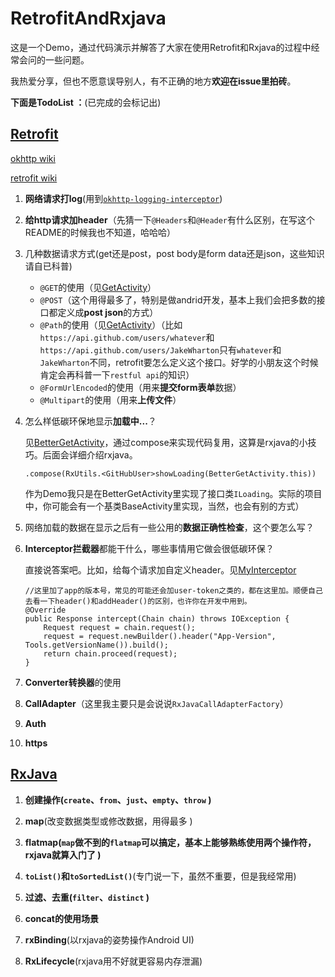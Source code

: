 # RetrofitAndRxjava

这是一个Demo，通过代码演示并解答了大家在使用Retrofit和Rxjava的过程中经常会问的一些问题。

我热爱分享，但也不愿意误导别人，有不正确的地方**欢迎在issue里拍砖**。

**下面是TodoList ：**(已完成的会标记出)


## [Retrofit](http://square.github.io/retrofit/)

[okhttp wiki](https://github.com/square/okhttp/wiki)

[retrofit wiki](https://github.com/square/retrofit/wiki)

1. **网络请求打log**(用到[`okhttp-logging-interceptor`](https://github.com/square/okhttp/tree/master/okhttp-logging-interceptor))

1. **给http请求加header**（先猜一下`@Headers`和`@Header`有什么区别，在写这个README的时候我也不知道，哈哈哈）

1. 几种数据请求方式(get还是post，post body是form data还是json，这些知识请自已科普)

	- `@GET`的使用（见[GetActivity](app/src/main/java/com/dwgg/retrofitandrxjava/GetActivity.java)）
	- `@POST`（这个用得最多了，特别是做andrid开发，基本上我们会把多数的接口都定义成**post json**的方式）
	- `@Path`的使用（见[GetActivity](app/src/main/java/com/dwgg/retrofitandrxjava/GetActivity.java)）（比如`https://api.github.com/users/whatever`和`https://api.github.com/users/JakeWharton`只有`whatever`和`JakeWharton`不同，retrofit要怎么定义这个接口。好学的小朋友这个时候肯定会再科普一下`restful api`的知识）
	- `@FormUrlEncoded`的使用（用来**提交form表单**数据）
	- `@Multipart`的使用（用来**上传文件**）

1. 怎么样低碳环保地显示**加载中...**？

	见[BetterGetActivity](app/src/main/java/com/dwgg/retrofitandrxjava/BetterGetActivity.java)，通过compose来实现代码复用，这算是rxjava的小技巧。后面会详细介绍rxjava。

	`.compose(RxUtils.<GitHubUser>showLoading(BetterGetActivity.this))`

	作为Demo我只是在BetterGetActivity里实现了接口类`ILoading`。实际的项目中，你可能会有一个基类BaseActivity里实现，当然，也会有别的方式）

1. 网络加载的数据在显示之后有一些公用的**数据正确性检查**，这个要怎么写？

1. **Interceptor拦截器**都能干什么，哪些事情用它做会很低碳环保？

	直接说答案吧。比如，给每个请求加自定义header。见[MyInterceptor](app/src/main/java/com/dwgg/retrofitandrxjava/api/MyInterceptor.java)

	```
	//这里加了app的版本号，常见的可能还会加user-token之类的，都在这里加。顺便自己去看一下header()和addHeader()的区别，也许你在开发中用到。
	@Override
	public Response intercept(Chain chain) throws IOException {
	    Request request = chain.request();
	    request = request.newBuilder().header("App-Version", Tools.getVersionName()).build();
	    return chain.proceed(request);
	}
	```

1. **Converter转换器**的使用

1. **CallAdapter**（这里我主要只是会说说`RxJavaCallAdapterFactory`）

1. **Auth**

1. **https**



## [RxJava](https://github.com/ReactiveX/RxJava/wiki)

1. **创建操作(`create`、`from`、`just`、`empty`、`throw` )**

1. **map**(改变数据类型或修改数据，用得最多 )

1. **flatmap(`map`做不到的`flatmap`可以搞定，基本上能够熟练使用两个操作符，rxjava就算入门了 )**

1. **`toList()`和`toSortedList()`**(专门说一下，虽然不重要，但是我经常用)

1. **过滤、去重(`filter`、`distinct` )**

1. **concat的使用场景**

1. **rxBinding**(以rxjava的姿势操作Android UI)

1. **RxLifecycle**(rxjava用不好就更容易内存泄漏)
